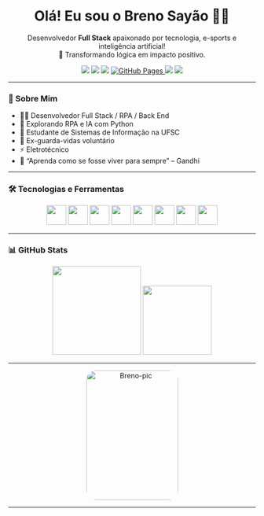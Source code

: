 <h1 align="center">Olá! Eu sou o <strong>Breno Sayão</strong> 👨‍💻</h1>

<p align="center">
  Desenvolvedor <strong>Full Stack</strong> apaixonado por tecnologia, e-sports e inteligência artificial!<br>
  🧠 Transformando lógica em impacto positivo.
</p>

<div align="center">
 <a href="https://contate.me/brenisio"><img src="https://img.shields.io/badge/WhatsApp-25D366?style=for-the-badge&logo=whatsapp&logoColor=white"></a>
 <a href="https://www.linkedin.com/in/breno-sayao/"><img src="https://img.shields.io/badge/LinkedIn-0077B5?style=for-the-badge&logo=linkedin&logoColor=white"></a> 
 <a href="https://brenosayao.wordpress.com/"><img src="https://img.shields.io/badge/Portfólio-Visit-blueviolet?style=for-the-badge&logo=wordpress&logoColor=white"></a>
  <a href="https://breno-sayao.github.io/index.html">
    <img src="https://img.shields.io/badge/Site%20Pessoal-100000?style=for-the-badge&logo=github&logoColor=white&labelColor=333333" alt="GitHub Pages">
  </a>
  <a href="mailto:brenojulianom.com"><img src="https://img.shields.io/badge/Gmail-D14836?style=for-the-badge&logo=gmail&logoColor=white"></a>
  <a href="https://t.me/Brenisio"><img src="https://img.shields.io/badge/Telegram-2CA5E0?style=for-the-badge&logo=telegram&logoColor=white"></a>
</div>

---

### 🌟 Sobre Mim

- 🧑‍💻 Desenvolvedor Full Stack / RPA / Back End
- 🤖 Explorando RPA e IA com Python
- 🧠 Estudante de Sistemas de Informação na UFSC
- 🛟 Ex-guarda-vidas voluntário
- ⚡ Eletrotécnico
- 🔑 “Aprenda como se fosse viver para sempre” – Gandhi

---

### 🛠️ Tecnologias e Ferramentas

<div align="center">
  <img src="https://cdn.jsdelivr.net/gh/devicons/devicon/icons/python/python-original.svg" height="40" />
  <img src="https://cdn.jsdelivr.net/gh/devicons/devicon/icons/pycharm/pycharm-original.svg" height="40"/>
  <img src="https://cdn.jsdelivr.net/gh/devicons/devicon/icons/javascript/javascript-original.svg" height="40"/>
  <img src="https://cdn.jsdelivr.net/gh/devicons/devicon/icons/react/react-original.svg" height="40"/>
  <img src="https://cdn.jsdelivr.net/gh/devicons/devicon/icons/html5/html5-original.svg" height="40"/>
  <img src="https://cdn.jsdelivr.net/gh/devicons/devicon/icons/css3/css3-original.svg" height="40"/>
  <img src="https://cdn.jsdelivr.net/gh/devicons/devicon/icons/postgresql/postgresql-original.svg" height="40"/>
  <img src="https://cdn.jsdelivr.net/gh/devicons/devicon/icons/git/git-original.svg" height="40"/>
</div>

---

### 📊 GitHub Stats

<div align="center">
  <img height="180em" src="https://github-readme-stats.vercel.app/api?username=brenisio&show_icons=true&theme=synthwave&include_all_commits=true&count_private=true"/>
  <img height="140em" src="https://github-readme-stats.vercel.app/api/top-langs/?username=brenisio&layout=compact&langs_count=7&theme=dracula"/>
</div>

---

<div align="center">
  <img alt="Breno-pic" height="264" width="187" style="border-radius:20px;" src="https://giffiles.alphacoders.com/206/206748.gif">
</div>

---
